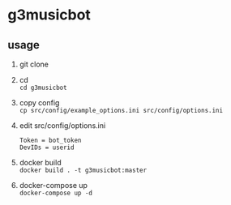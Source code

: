 # g3musicbot


## usage

1. git clone

2. cd  
`cd g3musicbot`

3. copy config  
`cp src/config/example_options.ini src/config/options.ini`

4. edit src/config/options.ini

    ```
    Token = bot_token
    DevIDs = userid
    ```

5. docker build  
`docker build . -t g3musicbot:master`

6. docker-compose up  
`docker-compose up -d`
